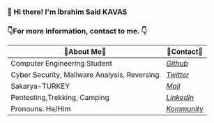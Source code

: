 ### 👋 Hi there! I'm İbrahim Said KAVAS

### 👇For more information, contact to me. 👇

| 🤠About Me🤠 | 🔗Contact🔗 |
| ----------- | ----------- |
| Computer Engineering Student |[_Github_](https://github.com/CSToygun/ "My Repo")|
| Cyber Security, Mallware Analysis, Reversing| [_Twitter_](https://twitter.com/CSToygun "@cstoygun")|
| Sakarya-TURKEY| [_Mail_](mailto:ibrahimsaidkavas+github@gmail.com "ibrahimsaidkavas+github@gmail.com")  |
| Pentesting,Trekking, Camping | [_LinkedIn_](https://tr.linkedin.com/in/ibrahim-said-kavas-129663151  "CSToygun")|
| Pronouns: He/Him | [_Kommunity_](https://kommunity.com/@cstoygun "@cstoygun")|
